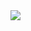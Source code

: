 <img onload="alert('asfas')" src="https://raw.githubusercontent.com/tron-explorer/docs/master/images/tron-banner.png">
